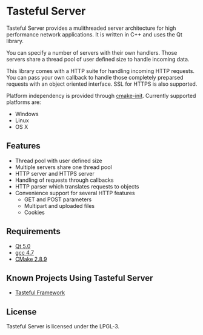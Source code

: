 Tasteful Server
=========

Tasteful Server provides a mulithreaded server architecture for high performance network applications.
It is written in C++ and uses the Qt library.

You can specify a number of servers with their own handlers.
Those servers share a thread pool of user defined size to handle incoming data.

This library comes with a HTTP suite for handling incoming HTTP requests.
You can pass your own callback to handle those completely preparsed requests with an object oriented interface.
SSL for HTTPS is also supported.

Platform independency is provided through [cmake-init](https://github.com/hpicgs/cmake-init).
Currently supported platforms are:
 * Windows
 * Linux
 * OS X

Features
-------------

 * Thread pool with user defined size
 * Multiple servers share one thread pool
 * HTTP server and HTTPS server
 * Handling of requests through callbacks
 * HTTP parser which translates requests to objects
 * Convenience support for several HTTP features
     * GET and POST parameters
     * Multipart and uploaded files
     * Cookies

Requirements
---------------------

 * [Qt 5.0](http://qt.nokia.com/)
 * [gcc 4.7](http://gcc.gnu.org/)
 * [CMake 2.8.9](http://www.cmake.org/)

Known Projects Using Tasteful Server
--------------------------------------------------------

 * [Tasteful Framework](https://github.com/scheibel/tasteful-framework)

License
-----------

Tasteful Server is licensed under the LPGL-3.
